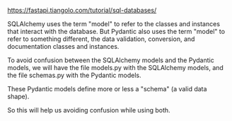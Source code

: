 https://fastapi.tiangolo.com/tutorial/sql-databases/

SQLAlchemy uses the term "model" to refer to the classes and instances that interact with the database.
But Pydantic also uses the term "model" to refer to something different, the data validation, conversion, and documentation classes and instances.

To avoid confusion between the SQLAlchemy models and the Pydantic models, we will have the file models.py with the SQLAlchemy models, and the file schemas.py with the Pydantic models.

These Pydantic models define more or less a "schema" (a valid data shape).

So this will help us avoiding confusion while using both.
